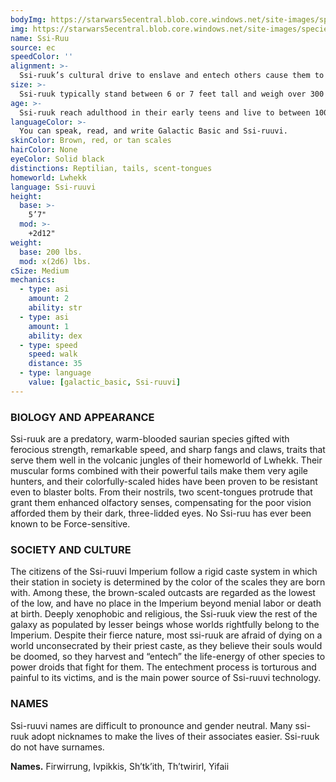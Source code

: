 ```yaml
---
bodyImg: https://starwars5ecentral.blob.core.windows.net/site-images/species/species_Ssi-Ruu.png
img: https://starwars5ecentral.blob.core.windows.net/site-images/species/species_Ssi-Ruu.png
name: Ssi-Ruu
source: ec
speedColor: ''
alignment: >-
  Ssi-ruuk’s cultural drive to enslave and entech others cause them to tend toward the dark side, though there are exceptions.
size: >-
  Ssi-ruuk typically stand between 6 or 7 feet tall and weigh over 300 lbs. Regardless of your position in that range, your size is Medium.
age: >-
  Ssi-ruuk reach adulthood in their early teens and live to between 100 and 120 years.
languageColor: >-
  You can speak, read, and write Galactic Basic and Ssi-ruuvi. 
skinColor: Brown, red, or tan scales
hairColor: None
eyeColor: Solid black
distinctions: Reptilian, tails, scent-tongues
homeworld: Lwhekk
language: Ssi-ruuvi
height:
  base: >-
    5’7"
  mod: >-
    +2d12"
weight:
  base: 200 lbs.
  mod: x(2d6) lbs.
cSize: Medium
mechanics:
  - type: asi
    amount: 2
    ability: str
  - type: asi
    amount: 1
    ability: dex
  - type: speed
    speed: walk
    distance: 35
  - type: language
    value: [galactic_basic, Ssi-ruuvi]
---
```

### BIOLOGY AND APPEARANCE
Ssi-ruuk are a predatory, warm-blooded saurian species gifted with ferocious strength, remarkable speed, and sharp fangs and claws, traits that serve them well in the volcanic jungles of their homeworld of Lwhekk. Their muscular forms combined with their powerful tails make them very agile hunters, and their colorfully-scaled hides have been proven to be resistant even to blaster bolts. From their nostrils, two scent-tongues protrude that grant them enhanced olfactory senses, compensating for the poor vision afforded them by their dark, three-lidded eyes. No Ssi-ruu has ever been known to be Force-sensitive.

### SOCIETY AND CULTURE
The citizens of the Ssi-ruuvi Imperium follow a rigid caste system in which their station in society is determined by the color of the scales they are born with. Among these, the brown-scaled outcasts are regarded as the lowest of the low, and have no place in the Imperium beyond menial labor or death at birth. Deeply xenophobic and religious, the Ssi-ruuk view the rest of the galaxy as populated by lesser beings whose worlds rightfully belong to the Imperium. Despite their fierce nature, most ssi-ruuk are afraid of dying on a world unconsecrated by their priest caste, as they believe their souls would be doomed, so they harvest and “entech” the life-energy of other species to power droids that fight for them. The entechment process is torturous and painful to its victims, and is the main power source of Ssi-ruuvi technology.

### NAMES
Ssi-ruuvi names are difficult to pronounce and gender neutral. Many ssi-ruuk adopt nicknames to make the lives of their associates easier. Ssi-ruuk do not have surnames.

__Names.__ Firwirrung, Ivpikkis, Sh’tk’ith, Th’twirirl, Yifaii



    